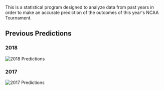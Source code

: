 This is a statistical program designed to analyze data from past years in order to make an accurate prediction of the outcomes of this year's NCAA Tournament.

## Previous Predictions

### 2018
![2018 Predictions](Images/2018-Predictions)

### 2017
![2017 Predictions](Images/2017-Predictions)
